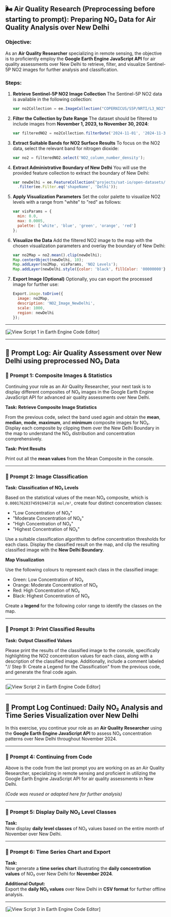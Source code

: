 ## 🌬️ Air Quality Research (Preprocessing before starting to prompt): Preparing NO₂ Data for Air Quality Analysis over New Delhi

### Objective:

As an **Air Quality Researcher** specializing in remote sensing, the objective is to proficiently employ the **Google Earth Engine JavaScript API** for air quality assessments over New Delhi to retrieve, filter, and visualize Sentinel-5P NO2 images for further analysis and classification. 

### Steps:

1. **Retrieve Sentinel-5P NO2 Image Collection**
   The Sentinel-5P NO2 data is available in the following collection:

   ```javascript
   var no2Collection = ee.ImageCollection("COPERNICUS/S5P/NRTI/L3_NO2");
   ```

2. **Filter the Collection by Date Range**
   The dataset should be filtered to include images from **November 1, 2023, to November 30, 2024**:

   ```javascript
   var filteredNO2 = no2Collection.filterDate('2024-11-01', '2024-11-30');
   ```

3. **Extract Suitable Bands for NO2 Surface Results**
   To focus on the NO2 data, select the relevant band for nitrogen dioxide:

   ```javascript
   var no2 = filteredNO2.select('NO2_column_number_density');
   ```

4. **Extract Administrative Boundary of New Delhi**
   You will use the provided feature collection to extract the boundary of New Delhi:

   ```javascript
   var newDelhi = ee.FeatureCollection("projects/sat-io/open-datasets/geoboundaries/CGAZ_ADM1")
     .filter(ee.Filter.eq('shapeName', 'Delhi'));
   ```

5. **Apply Visualization Parameters**
   Set the color palette to visualize NO2 levels with a range from "white" to "red" as follows:

   ```javascript
   var visParams = {
     min: 0.0,
     max: 0.0005,
     palette: ['white', 'blue', 'green', 'orange', 'red']
   };
   ```

6. **Visualize the Data**
   Add the filtered NO2 image to the map with the chosen visualization parameters and overlay the boundary of New Delhi:

   ```javascript
   var no2Map = no2.mean().clip(newDelhi);
   Map.centerObject(newDelhi, 10);
   Map.addLayer(no2Map, visParams, 'NO2 Levels');
   Map.addLayer(newDelhi.style({color: 'black', fillColor: '00000000'}), {}, 'New Delhi Boundary');
   ```

7. **Export Image (Optional)**
   Optionally, you can export the processed image for further use:

   ```javascript
   Export.image.toDrive({
     image: no2Map,
     description: 'NO2_Image_NewDelhi',
     scale: 1000,
     region: newDelhi
   });
   ```

---
[![View Script 1 in Earth Engine Code Editor](https://code.earthengine.google.com/89c41fd70b2b8d23a1bbe7a8f5a1b5d4?noload=true)]

---

##  📌 Prompt Log: Air Quality Assessment over New Delhi using preprocessed NO₂ Data

### 🔹 Prompt 1: Composite Images & Statistics

Continuing your role as an Air Quality Researcher, your next task is to display different composites of NO₂ images in the Google Earth Engine JavaScript API for advanced air quality assessments over New Delhi.

**Task: Retrieve Composite Image Statistics**

From the previous code, select the band used again and obtain the **mean**, **median**, **mode**, **maximum**, and **minimum** composite images for NO₂. Display each composite by clipping them over the New Delhi Boundary in the map to understand the NO₂ distribution and concentration comprehensively.

**Task: Print Results**

Print out all the **mean values** from the Mean Composite in the console.

---

### 🔹 Prompt 2: Image Classification

**Task: Classification of NO₂ Levels**

Based on the statistical values of the mean NO₂ composite, which is `0.00017628374591946718 mol/m²`, create four distinct concentration classes:

- "Low Concentration of NO₂"
- "Moderate Concentration of NO₂"
- "High Concentration of NO₂"
- "Highest Concentration of NO₂"

Use a suitable classification algorithm to define concentration thresholds for each class. Display the classified result on the map, and clip the resulting classified image with the **New Delhi Boundary**.

**Map Visualization**

Use the following colours to represent each class in the classified image:

- Green: Low Concentration of NO₂
- Orange: Moderate Concentration of NO₂
- Red: High Concentration of NO₂
- Black: Highest Concentration of NO₂

Create a **legend** for the following color range to identify the classes on the map.

---

### 🔹 Prompt 3: Print Classified Results

**Task: Output Classified Values**

Please print the results of the classified image to the console, specifically highlighting the NO2 concentration values for each class, along with a description of the classified image. Additionally, include a comment labeled "// Step 9: Create a Legend for the Classification" from the previous code, and generate the final code again.

---

[![View Script 2 in Earth Engine Code Editor](https://code.earthengine.google.com/e0b7188cb089244dd5c20cf704cb3966?noload=true)]

---

## 🧪 Prompt Log Continued: Daily NO₂ Analysis and Time Series Visualization over New Delhi

In this exercise, you continue your role as an **Air Quality Researcher** using the **Google Earth Engine JavaScript API** to assess NO₂ concentration patterns over New Delhi throughout November 2024.

---

### 🔹 Prompt 4: Continuing from Code

Above is the code from the last prompt you are working on as an Air Quality Researcher, specializing in remote sensing and proficient in utilizing the Google Earth Engine JavaScript API for air quality assessments in New Delhi.

*(Code was reused or adapted here for further analysis)*

---

### 🔹 Prompt 5: Display Daily NO₂ Level Classes

**Task:**  
Now display **daily level classes** of NO₂ values based on the entire month of November over New Delhi.

---

### 🔹 Prompt 6: Time Series Chart and Export

**Task:**  
Now generate a **time series chart** illustrating the **daily concentration values** of NO₂ over New Delhi for **November 2024**.

**Additional Output:**  
Export the **daily NO₂ values** over New Delhi in **CSV format** for further offline analysis.

---

[![View Script 3 in Earth Engine Code Editor](https://code.earthengine.google.com/d5c4caf61e833bc239badc3af01bf34e?noload=true)]
